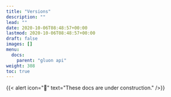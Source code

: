 ```yaml
---
title: "Versions"
description: ""
lead: ""
date: 2020-10-06T08:48:57+00:00
lastmod: 2020-10-06T08:48:57+00:00
draft: false
images: []
menu:
  docs:
    parent: "gluon api"
weight: 308
toc: true
---
```


{{< alert icon="🚧" text="These docs are under construction." />}}
